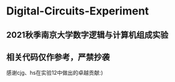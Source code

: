 # Digital-Circuits-Experiment
 
## 2021秋季南京大学数字逻辑与计算机组成实验

## 相关代码仅作参考，严禁抄袭

感谢cjg、hs在实验12中做出的卓越贡献:)